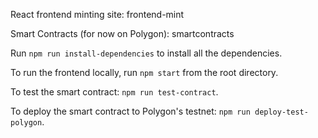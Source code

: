 React frontend minting site: frontend-mint

Smart Contracts (for now on Polygon): smartcontracts

Run `npm run install-dependencies` to install all the dependencies.

To run the frontend locally, run `npm start` from the root directory.

To test the smart contract: `npm run test-contract`.

To deploy the smart contract to Polygon's testnet: `npm run deploy-test-polygon`.
